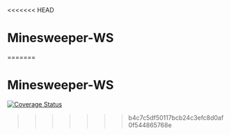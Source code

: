 <<<<<<< HEAD
# Minesweeper-WS
=======
# Minesweeper-WS

[![Coverage Status](https://coveralls.io/repos/github/NiklasSchafran/Minesweeper-WS/badge.svg?branch=main)](https://coveralls.io/github/NiklasSchafran/Minesweeper-WS?branch=main)
>>>>>>> b4c7c5df50117bcb24c3efc8d0af0f544865768e
